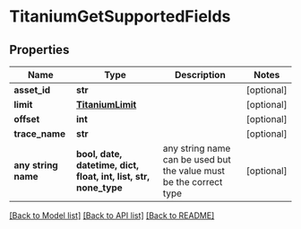 # TitaniumGetSupportedFields


## Properties
Name | Type | Description | Notes
------------ | ------------- | ------------- | -------------
**asset_id** | **str** |  | [optional] 
**limit** | [**TitaniumLimit**](TitaniumLimit.md) |  | [optional] 
**offset** | **int** |  | [optional] 
**trace_name** | **str** |  | [optional] 
**any string name** | **bool, date, datetime, dict, float, int, list, str, none_type** | any string name can be used but the value must be the correct type | [optional]

[[Back to Model list]](../README.md#documentation-for-models) [[Back to API list]](../README.md#documentation-for-api-endpoints) [[Back to README]](../README.md)


